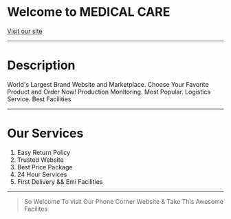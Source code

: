 # Welcome to MEDICAL CARE

[Visit our site](https://phone-corners.web.app/ "Phone Corner")


---
# Description

World's Largest Brand Website and Marketplace. Choose Your Favorite Product and Order Now! Production Monitoring. Most Popular. Logistics Service. Best Facilities

---

# Our Services

1. Easy Return Policy
2. Trusted Website
3. Best Price Package
4. 24 Hour Services
5. First Delivery && Emi Facilities
 
---

>So Welcome To visit Our Phone Corner Website & Take This Awesome Facilites